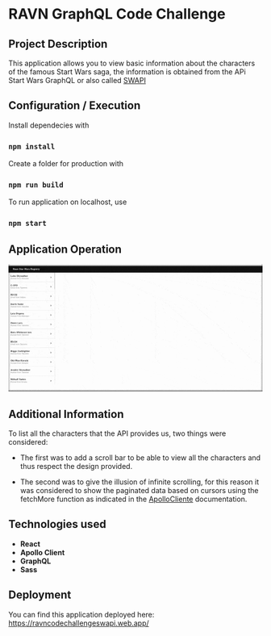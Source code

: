 
# RAVN GraphQL Code Challenge

## Project Description

This application allows you to view basic information about the characters of the famous Start Wars saga, the information is obtained from the APi Start Wars GraphQL or also called [SWAPI]("https://swapi-graphql.netlify.app/")

## Configuration / Execution

Install dependecies with

### `npm install`

Create a folder for production with

### `npm run build`

To run application on localhost, use

### `npm start`

## Application Operation

![View app](./src/resources/swapi.gif)

## Additional Information

To list all the characters that the API provides us, two things were considered:

- The first was to add a scroll bar to be able to view all the characters and thus respect the design provided.
  
- The second was to give the illusion of infinite scrolling, for this reason it was considered to show the paginated data based on cursors using the fetchMore function as indicated in the [ApolloCliente](https://www.apollographql.com/docs/react/data/pagination/) documentation.
  
## Technologies used

- **React**
- **Apollo Client**
- **GraphQL**
- **Sass**

## Deployment
You can find this application deployed here: https://ravncodechallengeswapi.web.app/ 
